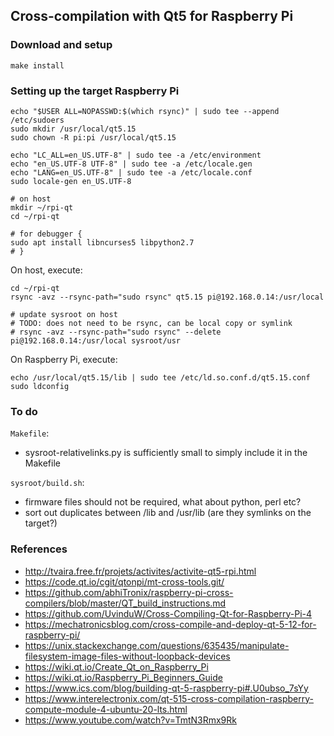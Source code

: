 ## Cross-compilation with Qt5 for Raspberry Pi

### Download and setup

```
make install
```

### Setting up the target Raspberry Pi

    echo "$USER ALL=NOPASSWD:$(which rsync)" | sudo tee --append /etc/sudoers
    sudo mkdir /usr/local/qt5.15
    sudo chown -R pi:pi /usr/local/qt5.15

    echo "LC_ALL=en_US.UTF-8" | sudo tee -a /etc/environment
    echo "en_US.UTF-8 UTF-8" | sudo tee -a /etc/locale.gen
    echo "LANG=en_US.UTF-8" | sudo tee -a /etc/locale.conf
    sudo locale-gen en_US.UTF-8

    # on host
    mkdir ~/rpi-qt
    cd ~/rpi-qt

    # for debugger {
    sudo apt install libncurses5 libpython2.7
    # }

On host, execute:

    cd ~/rpi-qt
    rsync -avz --rsync-path="sudo rsync" qt5.15 pi@192.168.0.14:/usr/local

    # update sysroot on host
    # TODO: does not need to be rsync, can be local copy or symlink
    # rsync -avz --rsync-path="sudo rsync" --delete pi@192.168.0.14:/usr/local sysroot/usr

On Raspberry Pi, execute:

    echo /usr/local/qt5.15/lib | sudo tee /etc/ld.so.conf.d/qt5.15.conf
    sudo ldconfig

### To do

`Makefile`:

- sysroot-relativelinks.py is sufficiently small to simply include it in the Makefile

`sysroot/build.sh`:

- firmware files should not be required, what about python, perl etc?
- sort out duplicates between /lib and /usr/lib (are they symlinks on the target?)

### References

- http://tvaira.free.fr/projets/activites/activite-qt5-rpi.html
- https://code.qt.io/cgit/qtonpi/mt-cross-tools.git/
- https://github.com/abhiTronix/raspberry-pi-cross-compilers/blob/master/QT_build_instructions.md
- https://github.com/UvinduW/Cross-Compiling-Qt-for-Raspberry-Pi-4
- https://mechatronicsblog.com/cross-compile-and-deploy-qt-5-12-for-raspberry-pi/
- https://unix.stackexchange.com/questions/635435/manipulate-filesystem-image-files-without-loopback-devices
- https://wiki.qt.io/Create_Qt_on_Raspberry_Pi
- https://wiki.qt.io/Raspberry_Pi_Beginners_Guide
- https://www.ics.com/blog/building-qt-5-raspberry-pi#.U0ubso_7sYy
- https://www.interelectronix.com/qt-515-cross-compilation-raspberry-compute-module-4-ubuntu-20-lts.html
- https://www.youtube.com/watch?v=TmtN3Rmx9Rk
